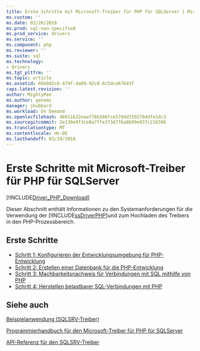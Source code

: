 ```yaml
---
title: Erste Schritte mit Microsoft-Treiber für PHP für SQLServer | Microsoft Docs
ms.custom: ''
ms.date: 03/26/2018
ms.prod: sql-non-specified
ms.prod_service: drivers
ms.service: ''
ms.component: php
ms.reviewer: ''
ms.suite: sql
ms.technology:
- drivers
ms.tgt_pltfrm: ''
ms.topic: article
ms.assetid: 66b042c6-479f-4a89-92c8-8c5dce67643f
caps.latest.revision: ''
author: MightyPen
ms.author: genemi
manager: jhubbard
ms.workload: On Demand
ms.openlocfilehash: 48811b32eaaf76b586fce57d4d1592704dfe1dc3
ms.sourcegitcommit: 2e130e9f3ce8a7ffe373d7fba8b09e937c216386
ms.translationtype: MT
ms.contentlocale: de-DE
ms.lasthandoff: 03/28/2018
---
```

# <a name="getting-started-with-the-microsoft-drivers-for-php-for-sql-server"></a>Erste Schritte mit Microsoft-Treiber für PHP für SQLServer
[!INCLUDE[Driver_PHP_Download](../../includes/driver_php_download.md)]

Dieser Abschnitt enthält Informationen zu den Systemanforderungen für die Verwendung der [!INCLUDE[ssDriverPHP](../../includes/ssdriverphp_md.md)]und zum Hochladen des Treibers in den PHP-Prozessbereich.  
  
## <a name="getting-started"></a>Erste Schritte  
* [Schritt 1: Konfigurieren der Entwicklungsumgebung für PHP-Entwicklung](../../connect/php/step-1-configure-development-environment-for-php-development.md)  
* [Schritt 2: Erstellen einer Datenbank für die PHP-Entwicklung](../../connect/php/step-2-create-a-sql-database-for-php-development.md)  
* [Schritt 3: Machbarkeitsnachweis für Verbindungen mit SQL mithilfe von PHP](../../connect/php/step-3-proof-of-concept-connecting-to-sql-using-php.md)  
* [Schritt 4: Herstellen belastbarer SQL-Verbindungen mit PHP](../../connect/php/step-4-connect-resiliently-to-sql-with-php.md)  
  
## <a name="see-also"></a>Siehe auch  
[Beispielanwendung &#40;SQLSRV-Treiber&#41;](../../connect/php/example-application-sqlsrv-driver.md)

[Programmierhandbuch für den Microsoft-Treiber für PHP für SQLServer](../../connect/php/programming-guide-for-php-sql-driver.md)

[API-Referenz für den SQLSRV-Treiber](../../connect/php/sqlsrv-driver-api-reference.md)  
  
